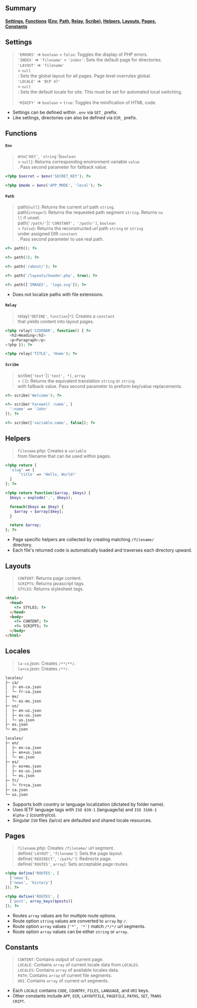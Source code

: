 ## Summary

#### [Settings](#settings), [Functions](#functions) ([Env](#env), [Path](#path), [Relay](#relay), [Scribe](#scribe)), [Helpers](#helpers), [Layouts](#layouts), [Pages](#pages), [Constants](#constants)

## Settings

> `'ERRORS'` => `boolean` = `false`: Toggles the display of PHP errors. <nobr />  
> `'INDEX'` => `'filename'` = `'index'`: Sets the default page for directories. <nobr />  
> `'LAYOUT'` => `'filename'` = `null`: Sets the global layout for all pages. Page level overrules global. <nobr />  
> `'LOCALE'` => `'BCP 47'` = `null`: Sets the default locale for site. This must be set for automated local switching. <nobr />  
> `'MINIFY'` => `boolean` = `true`: Toggles the minification of HTML code.

- Settings can be defined within `.env` via `SET_` prefix.
- Like settings, directories can also be defined via `DIR_` prefix.

## Functions

#### `Env`

> env(`'KEY'`, `'string'`|`boolean` = `null`): Returns corresponding environment variable `value`. Pass second parameter for fallback value.

``` php
<?php $secret = $env('SECRET_KEY'); ?>

<?php $mode = $env('APP_MODE', 'local'); ?>
```

#### `Path`

> path(`null`): Returns the current url path `string`. <nobr />  
> path(`integer`): Returns the requested path segment `string`. Returns `null` if unset. <nobr />  
> path(`'/path/'`|`['CONSTANT', '/path/']`, `boolean` = `false`): Returns the reconstructed url path `string` or `string` under assigned DIR `constant`. Pass second parameter to use real path.

``` php
<?= path(); ?>

<?= path(2); ?>

<?= path('/about/'); ?>

<?= path('/layouts/header.php', true); ?>

<?= path(['IMAGES', 'logo.svg']); ?>
```

- Does not localize paths with file extensions.

#### `Relay`

> relay(`'DEFINE'`, `function`|`*`): Creates a `constant` that yields content into layout pages.

```php
<?php relay('SIDEBAR', function() { ?>
  <h2>Heading</h2>
  <p>Paragraph</p>
<?php }); ?>

<?php relay('TITLE', 'Home'); ?>
```

#### `Scribe`

> scribe(`'text'`|`['text', *]`, `array` = `[]`): Returns the equivalent translation `string` or `string` with fallback value. Pass second parameter to preform key/value replacements.

``` php
<?= scribe('Welcome'); ?>

<?= scribe('Farewell :name', [
  ':name' => 'John'
]); ?>

<?= scribe(['variable.name', false]); ?>
```

## Helpers

> `filename`.php: Creates a `variable` from filename that can be used within pages.

``` php
<?php return [
  'slug' => [
      'title' => 'Hello, World!'
  ]
]; ?>

<?php return function($array, $keys) {
  $keys = explode('.', $keys);

  foreach($keys as $key) {
    $array = $array[$key];
  }

  return $array;
}; ?>
```

- Page specific helpers are collected by creating matching `/filename/` directory.
- Each file's returned code is automatically loaded and traverses each directory upward.

## Layouts

> `CONTENT`: Returns page content. <nobr />  
> `SCRIPTS`: Returns javascript tags. <nobr />  
> `STYLES`: Returns stylesheet tags.

``` html
<html>
  <head>
    <?= STYLES; ?>
  </head>
  <body>
    <?= CONTENT; ?>
    <?= SCRIPTS; ?>
  </body>
</html>
```

## Locales

> `la-co`.json: Creates `/**/**/`. <nobr />  
> `la+co`.json: Creates `/**/`.

``` html
locales/
├─ ca/
│  ├─ en-ca.json
│  └─ fr-ca.json
├─ mx/
│  └─ es-mx.json
├─ us/
│  ├─ en-us.json
│  ├─ es-us.json
│  └─ us.json
├─ es.json
└─ en.json

locales/
├─ en/
│  ├─ en-ca.json
│  ├─ en+us.json
│  └─ en.json
├─ es/
│  ├─ es+mx.json
│  ├─ es-us.json
│  └─ es.json
├─ fr/
│  └─ fr+ca.json
├─ ca.json
└─ us.json
```

- Supports both country or language localization (dictated by folder name).
- Uses IETF language tags with `ISO 639-1` (language/la) and `ISO 3166-1 Alpha-2` (country/co).
- Singular `ISO` files (la/co) are defaulted and shared locale resources.

## Pages

> `filename`.php: Creates `/filename/` url segment. <nobr />  
> define(`'LAYOUT'`, `'filename'`): Sets the page layout. <nobr />  
> define(`'REDIRECT'`, `'/path/'`): Redirects page. <nobr />  
> define(`'ROUTES'`, `array`): Sets acceptable page routes.

``` php
<?php define('ROUTES', [
  ['news'],
  ['news', 'history']
]); ?>

<?php define('ROUTES', [
  ['post', array_keys($posts)]
]); ?>
```

- Routes `array` values are for multiple route options.
- Route option `string` values are converted to `array` by `/`.
- Route option `array` values `['*', '*']` match `/*/*/` url segments.
- Route option `array` values can be either `string` or `array`.

## Constants

> `CONTENT`: Contains output of current page. <nobr />  
> `LOCALE`: Contains `array` of current locale data from `LOCALES`. <nobr />  
> `LOCALES`: Contains `array` of available locales data. <nobr />  
> `PATH`: Contains `array` of current file segments. <nobr />  
> `URI`: Contains `array` of current url segments.

- Each `LOCALE` contains `CODE`, `COUNTRY`, `FILES`, `LANGUAGE`, and `URI` keys.
- Other constants include `APP`, `DIR`, `LAYOUTFILE`, `PAGEFILE`, `PATHS`, `SET`, `TRANSCRIPT`.